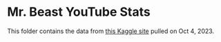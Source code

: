 # Mr. Beast YouTube Stats

This folder contains the data from [this Kaggle site](https://www.kaggle.com/datasets/robikscube/mrbeast-youtube-stats-daily/) pulled on Oct 4, 2023.
